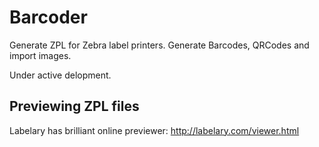 Barcoder
========

Generate ZPL for Zebra label printers. Generate Barcodes, QRCodes and import
images.

Under active delopment.


Previewing ZPL files
--------------------
Labelary has brilliant online previewer: http://labelary.com/viewer.html
